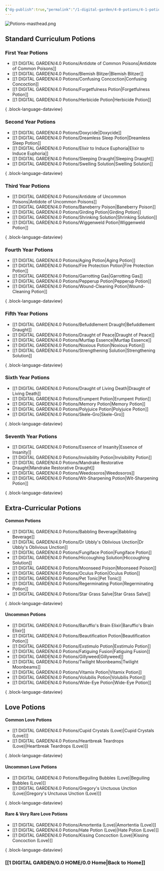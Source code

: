 ```yaml
---
{"dg-publish":true,"permalink":"/1-digital-garden/4-0-potions/4-1-potions-overview/","title":"Full Potions List"}
---
```


![Potions-masthead.png](/img/user/1%20DIGITAL%20GARDEN/Images%20&%20Banners/Potions-masthead.png)
## Standard Curriculum Potions

### First Year Potions
- [[1 DIGITAL GARDEN/4.0 Potions/Antidote of Common Poisons\|Antidote of Common Poisons]]
- [[1 DIGITAL GARDEN/4.0 Potions/Blemish Blitzer\|Blemish Blitzer]]
- [[1 DIGITAL GARDEN/4.0 Potions/Confusing Concoction\|Confusing Concoction]]
- [[1 DIGITAL GARDEN/4.0 Potions/Forgetfulness Potion\|Forgetfulness Potion]]
- [[1 DIGITAL GARDEN/4.0 Potions/Herbicide Potion\|Herbicide Potion]]

{ .block-language-dataview}

### Second Year Potions
- [[1 DIGITAL GARDEN/4.0 Potions/Doxycide\|Doxycide]]
- [[1 DIGITAL GARDEN/4.0 Potions/Dreamless Sleep Potion\|Dreamless Sleep Potion]]
- [[1 DIGITAL GARDEN/4.0 Potions/Elixir to Induce Euphoria\|Elixir to Induce Euphoria]]
- [[1 DIGITAL GARDEN/4.0 Potions/Sleeping Draught\|Sleeping Draught]]
- [[1 DIGITAL GARDEN/4.0 Potions/Swelling Solution\|Swelling Solution]]

{ .block-language-dataview}

### Third Year Potions
- [[1 DIGITAL GARDEN/4.0 Potions/Antidote of Uncommon Poisons\|Antidote of Uncommon Poisons]]
- [[1 DIGITAL GARDEN/4.0 Potions/Baneberry Poison\|Baneberry Poison]]
- [[1 DIGITAL GARDEN/4.0 Potions/Girding Potion\|Girding Potion]]
- [[1 DIGITAL GARDEN/4.0 Potions/Shrinking Solution\|Shrinking Solution]]
- [[1 DIGITAL GARDEN/4.0 Potions/Wiggenweld Potion\|Wiggenweld Potion]]

{ .block-language-dataview}

### Fourth Year Potions
- [[1 DIGITAL GARDEN/4.0 Potions/Aging Potion\|Aging Potion]]
- [[1 DIGITAL GARDEN/4.0 Potions/Fire Protection Potion\|Fire Protection Potion]]
- [[1 DIGITAL GARDEN/4.0 Potions/Garrotting Gas\|Garrotting Gas]]
- [[1 DIGITAL GARDEN/4.0 Potions/Pepperup Potion\|Pepperup Potion]]
- [[1 DIGITAL GARDEN/4.0 Potions/Wound-Cleaning Potion\|Wound-Cleaning Potion]]

{ .block-language-dataview}

### Fifth Year Potions
- [[1 DIGITAL GARDEN/4.0 Potions/Befuddlement Draught\|Befuddlement Draught]]
- [[1 DIGITAL GARDEN/4.0 Potions/Draught of Peace\|Draught of Peace]]
- [[1 DIGITAL GARDEN/4.0 Potions/Murtlap Essence\|Murtlap Essence]]
- [[1 DIGITAL GARDEN/4.0 Potions/Noxious Potion\|Noxious Potion]]
- [[1 DIGITAL GARDEN/4.0 Potions/Strengthening Solution\|Strengthening Solution]]

{ .block-language-dataview}

### Sixth Year Potions
- [[1 DIGITAL GARDEN/4.0 Potions/Draught of Living Death\|Draught of Living Death]]
- [[1 DIGITAL GARDEN/4.0 Potions/Erumpent Potion\|Erumpent Potion]]
- [[1 DIGITAL GARDEN/4.0 Potions/Memory Potion\|Memory Potion]]
- [[1 DIGITAL GARDEN/4.0 Potions/Polyjuice Potion\|Polyjuice Potion]]
- [[1 DIGITAL GARDEN/4.0 Potions/Skele-Gro\|Skele-Gro]]

{ .block-language-dataview}

### Seventh Year Potions
- [[1 DIGITAL GARDEN/4.0 Potions/Essence of Insanity\|Essence of Insanity]]
- [[1 DIGITAL GARDEN/4.0 Potions/Invisibility Potion\|Invisibility Potion]]
- [[1 DIGITAL GARDEN/4.0 Potions/Mandrake Restorative Draught\|Mandrake Restorative Draught]]
- [[1 DIGITAL GARDEN/4.0 Potions/Weedosoros\|Weedosoros]]
- [[1 DIGITAL GARDEN/4.0 Potions/Wit-Sharpening Potion\|Wit-Sharpening Potion]]

{ .block-language-dataview}

## Extra-Curricular Potions
#### Common Potions
- [[1 DIGITAL GARDEN/4.0 Potions/Babbling Beverage\|Babbling Beverage]]
- [[1 DIGITAL GARDEN/4.0 Potions/Dr Ubbly's Oblivious Unction\|Dr Ubbly's Oblivious Unction]]
- [[1 DIGITAL GARDEN/4.0 Potions/Fungiface Potion\|Fungiface Potion]]
- [[1 DIGITAL GARDEN/4.0 Potions/Hiccoughing Solution\|Hiccoughing Solution]]
- [[1 DIGITAL GARDEN/4.0 Potions/Moonseed Poison\|Moonseed Poison]]
- [[1 DIGITAL GARDEN/4.0 Potions/Oculus Potion\|Oculus Potion]]
- [[1 DIGITAL GARDEN/4.0 Potions/Pet Tonic\|Pet Tonic]]
- [[1 DIGITAL GARDEN/4.0 Potions/Regerminating Potion\|Regerminating Potion]]
- [[1 DIGITAL GARDEN/4.0 Potions/Star Grass Salve\|Star Grass Salve]]

{ .block-language-dataview}

#### Uncommon Potions
- [[1 DIGITAL GARDEN/4.0 Potions/Baruffio's Brain Elixir\|Baruffio's Brain Elixir]]
- [[1 DIGITAL GARDEN/4.0 Potions/Beautification Potion\|Beautification Potion]]
- [[1 DIGITAL GARDEN/4.0 Potions/Exstimulo Potion\|Exstimulo Potion]]
- [[1 DIGITAL GARDEN/4.0 Potions/Fatiguing Fusion\|Fatiguing Fusion]]
- [[1 DIGITAL GARDEN/4.0 Potions/Gillyweed\|Gillyweed]]
- [[1 DIGITAL GARDEN/4.0 Potions/Twilight Moonbeams\|Twilight Moonbeams]]
- [[1 DIGITAL GARDEN/4.0 Potions/Vitamix Potion\|Vitamix Potion]]
- [[1 DIGITAL GARDEN/4.0 Potions/Volubilis Potion\|Volubilis Potion]]
- [[1 DIGITAL GARDEN/4.0 Potions/Wide-Eye Potion\|Wide-Eye Potion]]

{ .block-language-dataview}

## Love Potions
#### Common Love Potions
- [[1 DIGITAL GARDEN/4.0 Potions/Cupid Crystals (Love)\|Cupid Crystals (Love)]]
- [[1 DIGITAL GARDEN/4.0 Potions/Heartbreak Teardrops (Love)\|Heartbreak Teardrops (Love)]]

{ .block-language-dataview}

#### Uncommon Love Potions
- [[1 DIGITAL GARDEN/4.0 Potions/Beguiling Bubbles (Love)\|Beguiling Bubbles (Love)]]
- [[1 DIGITAL GARDEN/4.0 Potions/Gregory's Unctuous Unction (Love)\|Gregory's Unctuous Unction (Love)]]

{ .block-language-dataview}

#### Rare & Very Rare Love Potions
- [[1 DIGITAL GARDEN/4.0 Potions/Amortentia (Love)\|Amortentia (Love)]]
- [[1 DIGITAL GARDEN/4.0 Potions/Hate Potion (Love)\|Hate Potion (Love)]]
- [[1 DIGITAL GARDEN/4.0 Potions/Kissing Concoction (Love)\|Kissing Concoction (Love)]]

{ .block-language-dataview}

### [[1 DIGITAL GARDEN/0.0 HOME/0.0 Home\|Back to Home]]
